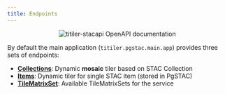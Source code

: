 ```yaml
---
title: Endpoints
---
```


<p align="center">
  <img alt="titiler-stacapi OpenAPI documentation" src="https://github.com/developmentseed/titiler-stacapi/assets/10407788/a4a7619f-8929-41d8-9a0e-26419013b5a8"/>
</p>

By default the main application (`titiler.pgstac.main.app`) provides three sets of endpoints:

- [**Collections**](collections_endpoints.md): Dynamic **mosaic** tiler based on STAC Collection
- [**Items**](items_endpoints.md): Dynamic tiler for single STAC item (stored in PgSTAC)
- [**TileMatrixSet**](tms_endpoints.md): Available TileMatrixSets for the service
